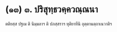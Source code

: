 <h1>(๑๓) ๓. ปริสุทฺธวคฺควณฺณนา</h1>
<p> ตติยสฺส  ปฐเม ติ นิมฺมลาฯ ติ ปภสฺสราฯ ทุติยาทีนิ อุตฺตานตฺถาเนวาติฯ</p>

</p>





